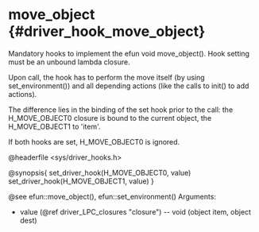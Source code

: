 move_object {#driver_hook_move_object}
======================================
Mandatory hooks to implement the efun void move_object(). Hook setting must be an unbound lambda closure.

Upon call, the hook has to perform the move itself (by using set_environment()) and all depending actions (like the calls to init() to add actions).

The difference lies in the binding of the set hook prior to the call: the H_MOVE_OBJECT0 closure is bound to the current object, the H_MOVE_OBJECT1 to 'item'.

If both hooks are set, H_MOVE_OBJECT0 is ignored.

@headerfile <sys/driver_hooks.h>

@synopsis{
set_driver_hook(H_MOVE_OBJECT0, value)
set_driver_hook(H_MOVE_OBJECT1, value)
}

@see efun::move_object(), efun::set_environment()
Arguments: 
- value (@ref driver_LPC_closures "closure") -- void <closure>(object item, object dest)
